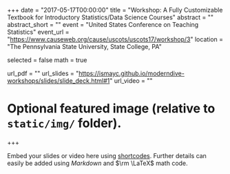 +++
date = "2017-05-17T00:00:00"
title = "Workshop: A Fully Customizable Textbook for Introductory Statistics/Data Science Courses"
abstract = ""
abstract_short = ""
event = "United States Conference on Teaching Statistics"
event_url = "https://www.causeweb.org/cause/uscots/uscots17/workshop/3"
location = "The Pennsylvania State University, State College, PA"

selected = false
math = true

url_pdf = ""
url_slides = "https://ismayc.github.io/moderndive-workshops/slides/slide_deck.html#1"
url_video = ""

# Optional featured image (relative to `static/img/` folder).

+++

Embed your slides or video here using [shortcodes](https://gcushen.github.io/hugo-academic-demo/post/writing-markdown-latex/). Further details can easily be added using *Markdown* and $\rm \LaTeX$ math code. 
